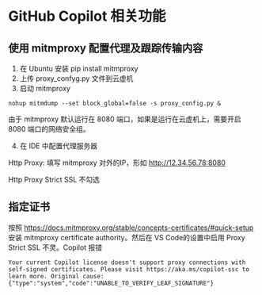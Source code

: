 # GitHub Copilot 相关功能

## 使用 mitmproxy 配置代理及跟踪传输内容
1. 在 Ubuntu 安装
pip install mitmproxy
2. 上传 proxy_confyg.py 文件到云虚机
3. 启动 mitmproxy
```
nohup mitmdump --set block_global=false -s proxy_config.py &
```
由于 mitmproxy 默认运行在 8080 端口，如果是运行在云虚机上，需要开启 8080 端口的网络安全组。

4. 在 IDE 中配置代理服务器

Http Proxy: 填写 mitmproxy 对外的IP，形如 http://12.34.56.78:8080

Http Proxy Strict SSL 不勾选


## 指定证书
按照 https://docs.mitmproxy.org/stable/concepts-certificates/#quick-setup 
安装 mitmproxy certificate authority。然后在 VS Code的设置中启用 Proxy Strict SSL 不灵。Copilot 报错
```
Your current Copilot license doesn't support proxy connections with self-signed certificates. Please visit https://aka.ms/copilot-ssc to learn more. Original cause: {"type":"system","code":"UNABLE_TO_VERIFY_LEAF_SIGNATURE"}
```